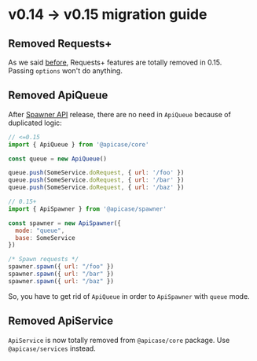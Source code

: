 # v0.14 -> v0.15 migration guide

## Removed Requests+

As we said [before](/migration-info/013-014.html#deprecated-requests), Requests+ features are totally removed in 0.15.  
Passing `options` won't do anything.  

## Removed ApiQueue

After [Spawner API](/anatomy/spawner.html) release, there are no need in `ApiQueue` because of duplicated logic:

```js
// <=0.15
import { ApiQueue } from '@apicase/core'

const queue = new ApiQueue()

queue.push(SomeService.doRequest, { url: '/foo' })
queue.push(SomeService.doRequest, { url: '/bar' })
queue.push(SomeService.doRequest, { url: '/baz' })
```

```js
// 0.15+
import { ApiSpawner } from '@apicase/spawner'

const spawner = new ApiSpawner({
  mode: "queue",
  base: SomeService
})

/* Spawn requests */
spawner.spawn({ url: "/foo" })
spawner.spawn({ url: "/bar" })
spawner.spawn({ url: "/baz" })
```

So, you have to get rid of `ApiQueue` in order to `ApiSpawner` with `queue` mode.

## Removed ApiService

`ApiService` is now totally removed from `@apicase/core` package. Use `@apicase/services` instead.